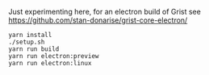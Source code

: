 Just experimenting here, for an electron build of Grist see https://github.com/stan-donarise/grist-core-electron/

```
yarn install
./setup.sh
yarn run build
yarn run electron:preview
yarn run electron:linux
```
